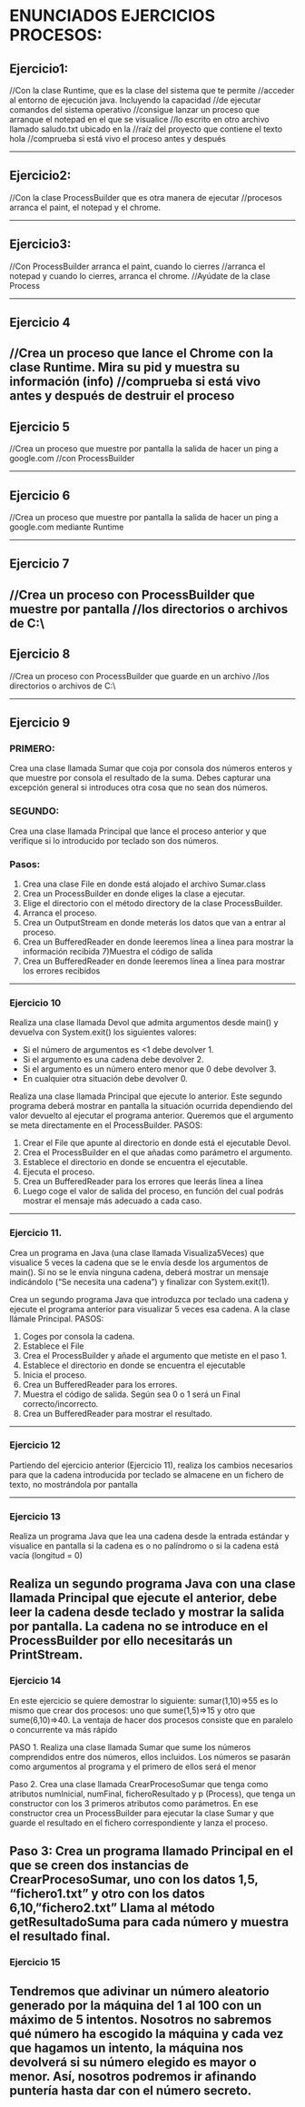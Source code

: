 # ENUNCIADOS EJERCICIOS PROCESOS:


## Ejercicio1:

//Con la clase Runtime, que es la clase del sistema que te permite
//acceder al entorno de ejecución java. Incluyendo la capacidad
//de ejecutar comandos del sistema operativo
//consigue lanzar un proceso que arranque el notepad en el que se visualice
//lo escrito en otro archivo llamado saludo.txt ubicado en la
//raíz del proyecto que contiene el texto hola
//comprueba si está vivo el proceso antes y después

-----------------------------------------------------------------------------------

## Ejercicio2:
//Con la clase ProcessBuilder que es otra manera de ejecutar
//procesos arranca el paint, el notepad y el chrome.

-----------------------------------------------------------------------------------

## Ejercicio3:
//Con ProcessBuilder arranca el paint, cuando lo cierres
//arranca el notepad y cuando lo cierres, arranca el chrome.
//Ayúdate de la clase Process

-----------------------------------------------------------------------------------

## Ejercicio 4
//Crea un proceso que lance el Chrome con la clase Runtime. Mira su pid y muestra su información (info)
//comprueba si está vivo antes y después de destruir el proceso
-----------------------------------------------------------------------------------

## Ejercicio 5
//Crea un proceso que muestre por pantalla la salida de hacer un ping a google.com
//con ProcessBuilder

-----------------------------------------------------------------------------------

## Ejercicio 6
//Crea un proceso que muestre por pantalla la salida de hacer un ping a google.com mediante Runtime

-----------------------------------------------------------------------------------

## Ejercicio 7
//Crea un proceso con ProcessBuilder que muestre por pantalla
//los directorios o archivos de C:\\
-----------------------------------------------------------------------------------

## Ejercicio 8
//Crea un proceso con ProcessBuilder que guarde en un archivo
//los directorios o archivos de C:\\

-----------------------------------------------------------------------------------

## Ejercicio 9

### PRIMERO:
Crea una clase llamada Sumar que coja por consola dos números enteros y que muestre por consola el resultado de la suma.  Debes capturar una excepción general si introduces otra cosa que no sean dos números.

### SEGUNDO:
Crea una clase llamada Principal que lance el proceso anterior y que verifique si lo introducido por teclado son dos números.

### Pasos:
1) Crea una clase File en donde está alojado el archivo Sumar.class
2) Crea un ProcessBuilder en donde eliges la clase a ejecutar.
3) Elige el directorio con el método directory de la clase ProcessBuilder.
4) Arranca el proceso.
5) Crea un OutputStream en donde meterás los datos que van a entrar al proceso.
6) Crea un BufferedReader en donde leeremos línea a línea para mostrar la información recibida
   7)Muestra el código de salida
8) Crea un BufferedReader en donde leeremos línea a línea para mostrar los errores recibidos
-----------------------------------------------------------------------------------

### Ejercicio 10
Realiza una clase llamada Devol que admita argumentos desde main() y devuelva con System.exit() los siguientes valores:

- Si el número de argumentos es <1 debe devolver 1.
- Si el argumento es una cadena debe devolver 2.
- Si el argumento es un número entero menor que 0 debe devolver 3.
- En cualquier otra situación debe devolver 0.

Realiza una clase llamada Principal que ejecute lo anterior. Este segundo programa deberá mostrar en pantalla la situación ocurrida dependiendo del valor devuelto al ejecutar el programa anterior. Queremos que el argumento se meta directamente en el ProcessBuilder.
PASOS:
1) Crear el File que apunte al directorio en donde está el ejecutable Devol.
2) Crea el ProcessBuilder en el que añadas como parámetro el argumento.
3) Establece el directorio en donde se encuentra el ejecutable.
4) Ejecuta el proceso.
5) Crea un BufferedReader para los errores que leerás línea  a línea
6) Luego coge el valor de salida del proceso, en función del cual podrás mostrar el mensaje más adecuado a cada caso.
-----------------------------------------------------------------------------------



### Ejercicio 11.
Crea un programa en Java (una clase llamada Visualiza5Veces) que visualice 5 veces la cadena que se le envía desde los argumentos de main(). Si no se le envía ninguna cadena, deberá mostrar un mensaje indicándolo (“Se necesita una cadena”) y finalizar con System.exit(1).


Crea un segundo programa Java que introduzca por teclado una cadena y ejecute el programa anterior para visualizar 5 veces esa cadena. A la clase llámale Principal.
PASOS:
1) Coges por consola la cadena.
2) Establece el File
3) Crea el ProcessBuilder y añade el argumento que metiste en el paso 1.
4) Establece el directorio en donde se encuentra el ejecutable
5) Inicia el proceso.
6) Crea un BufferedReader para los errores.
7) Muestra el código de salida. Según sea 0 o 1 será un Final correcto/incorrecto.
8) Crea un BufferedReader para mostrar el resultado.

-----------------------------------------------------------------------------------

### Ejercicio 12
Partiendo del ejercicio anterior (Ejercicio 11), realiza los cambios necesarios para que la cadena introducida por teclado se almacene en un fichero de texto, no mostrándola por pantalla

-----------------------------------------------------------------------------------

### Ejercicio 13
Realiza un programa Java que lea una cadena desde la entrada estándar y visualice en pantalla si la cadena es o no palíndromo o si la cadena está vacía (longitud = 0)


Realiza un segundo programa Java con una clase llamada Principal que ejecute el anterior, debe leer la cadena desde teclado y mostrar la salida por pantalla. La cadena no se introduce en el ProcessBuilder por ello necesitarás un PrintStream.
-----------------------------------------------------------------------------------

### Ejercicio 14
En este ejercicio se quiere demostrar lo siguiente:
sumar(1,10)=>55 es lo mismo que crear dos procesos: uno que sume(1,5)=>15 y otro que sume(6,10)=>40. La ventaja de hacer dos procesos consiste que en paralelo o concurrente va más rápido



PASO 1. Realiza una clase llamada Sumar que sume los números comprendidos entre dos números, ellos incluidos. Los números se pasarán como argumentos al programa y el primero de ellos será el menor

Paso 2. Crea una clase llamada CrearProcesoSumar que tenga como atributos numInicial, numFinal, ficheroResultado y p (Process), que tenga un constructor con los 3 primeros atributos como parámetros. En ese constructor crea un ProcessBuilder para ejecutar la clase Sumar y que guarde el resultado en el fichero correspondiente y lanza el proceso.

Paso 3: Crea un programa llamado Principal en el que se creen dos instancias de CrearProcesoSumar, uno con los datos 1,5, “fichero1.txt” y otro con los datos 6,10,”fichero2.txt”
Llama al método getResultadoSuma para cada número y muestra el resultado final.
-----------------------------------------------------------------------------------


### Ejercicio 15
Tendremos que adivinar un número aleatorio generado por la máquina del 1 al 100 con un máximo de 5 intentos. Nosotros no sabremos qué número ha escogido la máquina y cada vez que hagamos un intento, la máquina nos devolverá si su número elegido es mayor o menor. Así, nosotros podremos ir afinando puntería hasta dar con el número secreto.
-----------------------------------------------------------------------------------